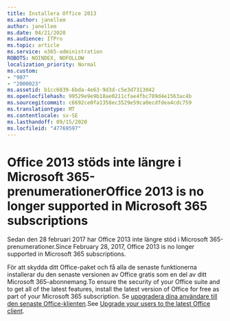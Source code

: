 ```yaml
---
title: Installera Office 2013
ms.author: janellem
author: janellem
ms.date: 04/21/2020
ms.audience: ITPro
ms.topic: article
ms.service: o365-administration
ROBOTS: NOINDEX, NOFOLLOW
localization_priority: Normal
ms.custom:
- "907"
- "2000023"
ms.assetid: b1cc6839-6bda-4e63-9d3d-c5e3d7313042
ms.openlocfilehash: 99529e9e9b18ae0211cfae4fbc789d4e1563ac4b
ms.sourcegitcommit: c6692ce0fa1358ec3529e59ca0ecdfdea4cdc759
ms.translationtype: MT
ms.contentlocale: sv-SE
ms.lasthandoff: 09/15/2020
ms.locfileid: "47769597"
---
```

# <a name="office-2013-is-no-longer-supported-in-microsoft-365-subscriptions"></a><span data-ttu-id="a7e33-102">Office 2013 stöds inte längre i Microsoft 365-prenumerationer</span><span class="sxs-lookup"><span data-stu-id="a7e33-102">Office 2013 is no longer supported in Microsoft 365 subscriptions</span></span>

<span data-ttu-id="a7e33-103">Sedan den 28 februari 2017 har Office 2013 inte längre stöd i Microsoft 365-prenumerationer.</span><span class="sxs-lookup"><span data-stu-id="a7e33-103">Since February 28, 2017, Office 2013 is no longer supported in Microsoft 365 subscriptions.</span></span>
  
<span data-ttu-id="a7e33-104">För att skydda ditt Office-paket och få alla de senaste funktionerna installerar du den senaste versionen av Office gratis som en del av ditt Microsoft 365-abonnemang.</span><span class="sxs-lookup"><span data-stu-id="a7e33-104">To ensure the security of your Office suite and to get all of the latest features, install the latest version of Office for free as part of your Microsoft 365 subscription.</span></span> <span data-ttu-id="a7e33-105">Se [uppgradera dina användare till den senaste Office-klienten](https://docs.microsoft.com/microsoft-365/admin/setup/upgrade-users-to-latest-office-client).</span><span class="sxs-lookup"><span data-stu-id="a7e33-105">See [Upgrade your users to the latest Office client](https://docs.microsoft.com/microsoft-365/admin/setup/upgrade-users-to-latest-office-client).</span></span>
  